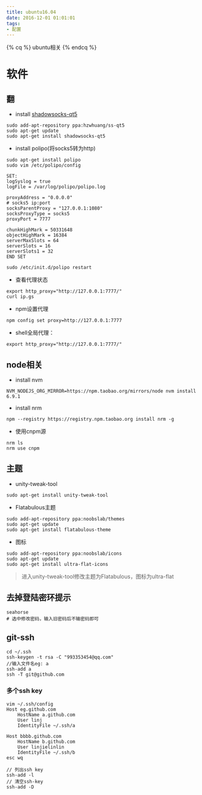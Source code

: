 ```yaml
---
title: ubuntu16.04
date: 2016-12-01 01:01:01
tags: 
- 配置
---
```

{% cq %} ubuntu相关 {% endcq %}
<!--more-->

# 软件
## 翻

* install [shadowsocks-qt5](https://github.com/shadowsocks/shadowsocks-qt5/wiki/%E5%AE%89%E8%A3%85%E6%8C%87%E5%8D%97)

```
sudo add-apt-repository ppa:hzwhuang/ss-qt5
sudo apt-get update
sudo apt-get install shadowsocks-qt5
```

* install polipo(将socks5转为http)

``` 
sudo apt-get install polipo
sudo vim /etc/polipo/config

SET:
logSyslog = true
logFile = /var/log/polipo/polipo.log

proxyAddress = "0.0.0.0"
# socks5 ip:port
socksParentProxy = "127.0.0.1:1080"
socksProxyType = socks5
proxyPort = 7777

chunkHighMark = 50331648
objectHighMark = 16384
serverMaxSlots = 64
serverSlots = 16
serverSlots1 = 32
END SET

sudo /etc/init.d/polipo restart
```
* 查看代理状态

```
export http_proxy="http://127.0.0.1:7777/"
curl ip.gs
```
* npm设置代理

```
npm config set proxy=http://127.0.0.1:7777
```

* shell全局代理：

```
export http_proxy="http://127.0.0.1:7777/"
```


## node相关
* install nvm

```
NVM_NODEJS_ORG_MIRROR=https://npm.taobao.org/mirrors/node nvm install 6.9.1
```
* install nrm

```
npm --registry https://registry.npm.taobao.org install nrm -g
```

* 使用cnpm源

```
nrm ls
nrm use cnpm
```

## 主题
* unity-tweak-tool

```
sudo apt-get install unity-tweak-tool 
```
* Flatabulous主题

```
sudo add-apt-repository ppa:noobslab/themes
sudo apt-get update
sudo apt-get install flatabulous-theme
```

* 图标

```
sudo add-apt-repository ppa:noobslab/icons
sudo apt-get update
sudo apt-get install ultra-flat-icons
```

> 进入unity-tweak-tool修改主题为Flatabulous，图标为ultra-flat

## 去掉登陆密环提示

```
seahorse 
# 选中修改密码，输入旧密码后不输密码即可
```

## git-ssh
```
cd ~/.ssh
ssh-keygen -t rsa -C "993353454@qq.com"
//输入文件名eg: a
ssh-add a
ssh -T git@github.com
```

### 多个ssh key
```
vim ~/.ssh/config
Host eg.github.com  
    HostName a.github.com  
    User linj  
    IdentityFile ~/.ssh/a  

Host bbbb.github.com  
    HostName b.github.com  
    User linjielinlin  
    IdentityFile ~/.ssh/b
esc wq

// 列出ssh key
ssh-add -l
// 清空ssh-key
ssh-add -D
```





